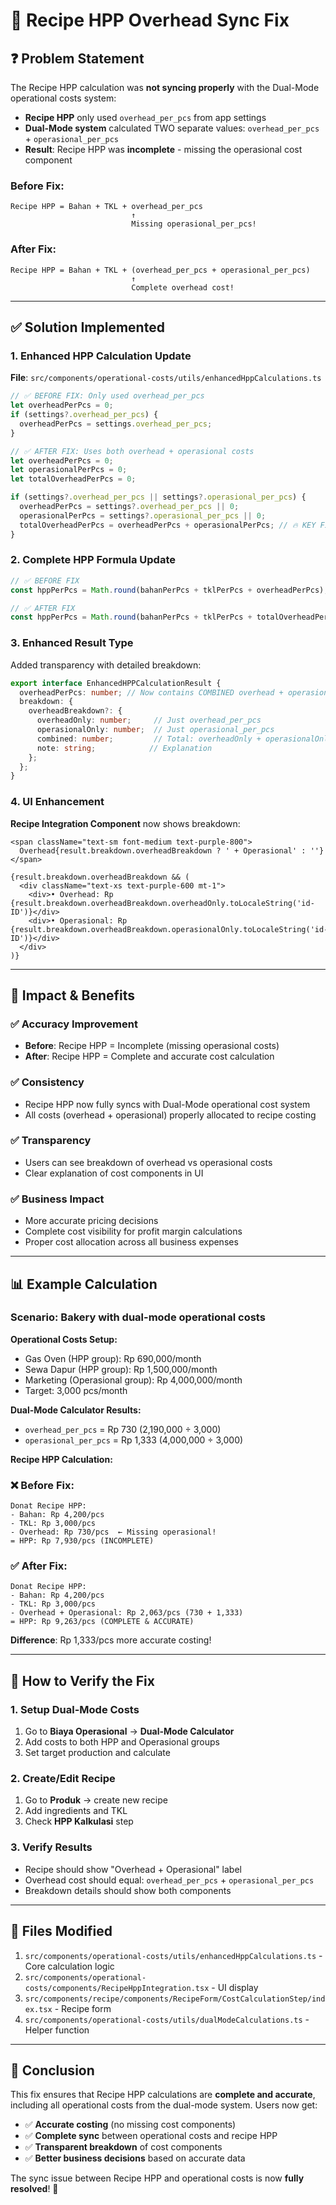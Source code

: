 # 🔧 Recipe HPP Overhead Sync Fix

## ❓ **Problem Statement**

The Recipe HPP calculation was **not syncing properly** with the Dual-Mode operational costs system:

- **Recipe HPP** only used `overhead_per_pcs` from app settings
- **Dual-Mode system** calculated TWO separate values: `overhead_per_pcs` + `operasional_per_pcs`
- **Result**: Recipe HPP was **incomplete** - missing the operasional cost component

### **Before Fix:**
```
Recipe HPP = Bahan + TKL + overhead_per_pcs
                           ↑ 
                           Missing operasional_per_pcs!
```

### **After Fix:**
```
Recipe HPP = Bahan + TKL + (overhead_per_pcs + operasional_per_pcs)
                           ↑
                           Complete overhead cost!
```

---

## ✅ **Solution Implemented**

### **1. Enhanced HPP Calculation Update**

**File**: `src/components/operational-costs/utils/enhancedHppCalculations.ts`

```typescript
// ✅ BEFORE FIX: Only used overhead_per_pcs
let overheadPerPcs = 0;
if (settings?.overhead_per_pcs) {
  overheadPerPcs = settings.overhead_per_pcs;
}

// ✅ AFTER FIX: Uses both overhead + operasional costs
let overheadPerPcs = 0;
let operasionalPerPcs = 0; 
let totalOverheadPerPcs = 0;

if (settings?.overhead_per_pcs || settings?.operasional_per_pcs) {
  overheadPerPcs = settings?.overhead_per_pcs || 0;
  operasionalPerPcs = settings?.operasional_per_pcs || 0;
  totalOverheadPerPcs = overheadPerPcs + operasionalPerPcs; // 🔥 KEY FIX
}
```

### **2. Complete HPP Formula Update**

```typescript
// ✅ BEFORE FIX
const hppPerPcs = Math.round(bahanPerPcs + tklPerPcs + overheadPerPcs);

// ✅ AFTER FIX  
const hppPerPcs = Math.round(bahanPerPcs + tklPerPcs + totalOverheadPerPcs);
```

### **3. Enhanced Result Type**

Added transparency with detailed breakdown:

```typescript
export interface EnhancedHPPCalculationResult {
  overheadPerPcs: number; // Now contains COMBINED overhead + operasional
  breakdown: {
    overheadBreakdown?: {
      overheadOnly: number;     // Just overhead_per_pcs
      operasionalOnly: number;  // Just operasional_per_pcs  
      combined: number;         // Total: overheadOnly + operasionalOnly
      note: string;            // Explanation
    };
  };
}
```

### **4. UI Enhancement**

**Recipe Integration Component** now shows breakdown:

```tsx
<span className="text-sm font-medium text-purple-800">
  Overhead{result.breakdown.overheadBreakdown ? ' + Operasional' : ''}
</span>

{result.breakdown.overheadBreakdown && (
  <div className="text-xs text-purple-600 mt-1">
    <div>• Overhead: Rp {result.breakdown.overheadBreakdown.overheadOnly.toLocaleString('id-ID')}</div>
    <div>• Operasional: Rp {result.breakdown.overheadBreakdown.operasionalOnly.toLocaleString('id-ID')}</div>
  </div>
)}
```

---

## 🎯 **Impact & Benefits**

### **✅ Accuracy Improvement**
- **Before**: Recipe HPP = Incomplete (missing operasional costs)
- **After**: Recipe HPP = Complete and accurate cost calculation

### **✅ Consistency**
- Recipe HPP now fully syncs with Dual-Mode operational cost system
- All costs (overhead + operasional) properly allocated to recipe costing

### **✅ Transparency**
- Users can see breakdown of overhead vs operasional costs
- Clear explanation of cost components in UI

### **✅ Business Impact**
- More accurate pricing decisions
- Complete cost visibility for profit margin calculations
- Proper cost allocation across all business expenses

---

## 📊 **Example Calculation**

### **Scenario**: Bakery with dual-mode operational costs

**Operational Costs Setup:**
- Gas Oven (HPP group): Rp 690,000/month
- Sewa Dapur (HPP group): Rp 1,500,000/month  
- Marketing (Operasional group): Rp 4,000,000/month
- Target: 3,000 pcs/month

**Dual-Mode Calculator Results:**
- `overhead_per_pcs` = Rp 730 (2,190,000 ÷ 3,000)
- `operasional_per_pcs` = Rp 1,333 (4,000,000 ÷ 3,000)

**Recipe HPP Calculation:**

### **❌ Before Fix:**
```
Donat Recipe HPP:
- Bahan: Rp 4,200/pcs
- TKL: Rp 3,000/pcs  
- Overhead: Rp 730/pcs  ← Missing operasional!
= HPP: Rp 7,930/pcs (INCOMPLETE)
```

### **✅ After Fix:**
```
Donat Recipe HPP:
- Bahan: Rp 4,200/pcs
- TKL: Rp 3,000/pcs
- Overhead + Operasional: Rp 2,063/pcs (730 + 1,333)
= HPP: Rp 9,263/pcs (COMPLETE & ACCURATE)
```

**Difference**: Rp 1,333/pcs more accurate costing!

---

## 🚀 **How to Verify the Fix**

### **1. Setup Dual-Mode Costs**
1. Go to **Biaya Operasional** → **Dual-Mode Calculator**
2. Add costs to both HPP and Operasional groups
3. Set target production and calculate

### **2. Create/Edit Recipe**
1. Go to **Produk** → create new recipe
2. Add ingredients and TKL
3. Check **HPP Kalkulasi** step

### **3. Verify Results**
- Recipe should show "Overhead + Operasional" label
- Overhead cost should equal: `overhead_per_pcs` + `operasional_per_pcs`
- Breakdown details should show both components

---

## 📝 **Files Modified**

1. `src/components/operational-costs/utils/enhancedHppCalculations.ts` - Core calculation logic
2. `src/components/operational-costs/components/RecipeHppIntegration.tsx` - UI display
3. `src/components/recipe/components/RecipeForm/CostCalculationStep/index.tsx` - Recipe form
4. `src/components/operational-costs/utils/dualModeCalculations.ts` - Helper function

---

## 🎉 **Conclusion**

This fix ensures that Recipe HPP calculations are **complete and accurate**, including all operational costs from the dual-mode system. Users now get:

- ✅ **Accurate costing** (no missing cost components)
- ✅ **Complete sync** between operational costs and recipe HPP  
- ✅ **Transparent breakdown** of cost components
- ✅ **Better business decisions** based on accurate data

The sync issue between Recipe HPP and operational costs is now **fully resolved**! 🚀
